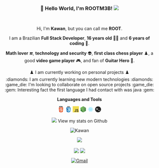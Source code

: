 ### <div align="center">🤖 Hello World, I'm ROOTM3B! <img src="https://github.com/TheDudeThatCode/TheDudeThatCode/blob/master/Assets/Earth.gif" width="24px"></div>

</br>

<p align="center">
Hi, I'm <strong>Kawan</strong>, but you can call me <strong>ROOT</strong>. 
</p>
<p align="center">
I am a Brazilian <strong>Full Stack Developer</strong>, <strong>16 years old</strong> 👶🏻 and <strong>6 years of coding</strong> 🧐.
</p>
<p align="center">
<strong>Math lover</strong> 𝞹, <strong>technology and security</strong> 👽, <strong>first class chess player</strong> ♟️, a good <strong>video game player</strong> 🎮, and fan of <strong>Guitar Hero</strong> 🎸.
</p>

<p align="center">
♟️ I am currently working on personal projects ♟️ <br>
:diamonds: I am currently learning new modern technologies :diamonds: <br>
:game_die: I'm looking to collaborate on open source projects :game_die: <br>
:gem: Interesting fact the first language I had contact with was java :gem:
</p>

<p align="center"><strong>Languages and Tools</strong></p>

<p align="center">
<code><img height="20" src="https://raw.githubusercontent.com/github/explore/80688e429a7d4ef2fca1e82350fe8e3517d3494d/topics/html/html.png"></code>
<code><img height="20" src="https://raw.githubusercontent.com/github/explore/80688e429a7d4ef2fca1e82350fe8e3517d3494d/topics/css/css.png"></code>
<code><img height="20" src="https://raw.githubusercontent.com/github/explore/80688e429a7d4ef2fca1e82350fe8e3517d3494d/topics/javascript/javascript.png"></code>
<code><img height="20" src="https://raw.githubusercontent.com/github/explore/80688e429a7d4ef2fca1e82350fe8e3517d3494d/topics/nodejs/nodejs.png"></code>
<code><img height="20" src="https://raw.githubusercontent.com/github/explore/80688e429a7d4ef2fca1e82350fe8e3517d3494d/topics/react/react.png"></code>
<code><img height="20" src="https://raw.githubusercontent.com/github/explore/80688e429a7d4ef2fca1e82350fe8e3517d3494d/topics/terminal/terminal.png"></code>
</p>

<p align="center">
<img src="https://media.giphy.com/media/VgCDAzcKvsR6OM0uWg/giphy.gif" width="50"> View my stats on Github 
</p>

<p align="center">
<img src="https://github-readme-stats.vercel.app/api?username=ROOT-M3B&show_icons=true&theme=radical" alt="Kawan"/>
</p>

<p align="center">
    <img src="https://github-readme-stats.vercel.app/api/top-langs/?username=ROOT-M3B&hide=html&layout=compact&show_icons=true&theme=radical" />
</p>

<p align="center">
  <img align="center" src="https://img.shields.io/badge/Offensive%20Security-141321?style=flat-square&logo=Red-Hat"/>
  <img align="center" src="https://img.shields.io/badge/Developer-141321?style=flat-square&logo=homebrew"/>
</p>

<p align="center">
<a target="_blank" href="mailto:k4w4ndu4rt3@gmail.com">
  <img align="center" alt="Gmail" width="22px" src="https://cdn.jsdelivr.net/npm/simple-icons@v3/icons/gmail.svg"/>
</a>
</p>
